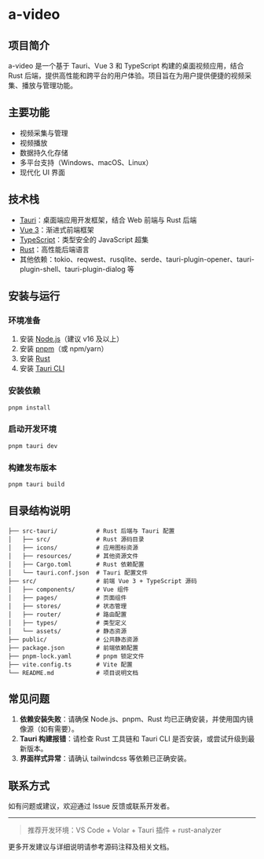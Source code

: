# a-video

## 项目简介

a-video 是一个基于 Tauri、Vue 3 和 TypeScript 构建的桌面视频应用，结合 Rust 后端，提供高性能和跨平台的用户体验。项目旨在为用户提供便捷的视频采集、播放与管理功能。

## 主要功能
- 视频采集与管理
- 视频播放
- 数据持久化存储
- 多平台支持（Windows、macOS、Linux）
- 现代化 UI 界面

## 技术栈
- [Tauri](https://tauri.app/)：桌面端应用开发框架，结合 Web 前端与 Rust 后端
- [Vue 3](https://vuejs.org/)：渐进式前端框架
- [TypeScript](https://www.typescriptlang.org/)：类型安全的 JavaScript 超集
- [Rust](https://www.rust-lang.org/)：高性能后端语言
- 其他依赖：tokio、reqwest、rusqlite、serde、tauri-plugin-opener、tauri-plugin-shell、tauri-plugin-dialog 等

## 安装与运行

### 环境准备
1. 安装 [Node.js](https://nodejs.org/)（建议 v16 及以上）
2. 安装 [pnpm](https://pnpm.io/)（或 npm/yarn）
3. 安装 [Rust](https://www.rust-lang.org/tools/install)
4. 安装 [Tauri CLI](https://tauri.app/v1/guides/getting-started/prerequisites/)

### 安装依赖
```bash
pnpm install
```

### 启动开发环境
```bash
pnpm tauri dev
```

### 构建发布版本
```bash
pnpm tauri build
```

## 目录结构说明
```
├── src-tauri/           # Rust 后端与 Tauri 配置
│   ├── src/             # Rust 源码目录
│   ├── icons/           # 应用图标资源
│   ├── resources/       # 其他资源文件
│   ├── Cargo.toml       # Rust 依赖配置
│   └── tauri.conf.json  # Tauri 配置文件
├── src/                 # 前端 Vue 3 + TypeScript 源码
│   ├── components/      # Vue 组件
│   ├── pages/           # 页面组件
│   ├── stores/          # 状态管理
│   ├── router/          # 路由配置
│   ├── types/           # 类型定义
│   └── assets/          # 静态资源
├── public/              # 公共静态资源
├── package.json         # 前端依赖配置
├── pnpm-lock.yaml       # pnpm 锁定文件
├── vite.config.ts       # Vite 配置
└── README.md            # 项目说明文档
```

## 常见问题
1. **依赖安装失败**：请确保 Node.js、pnpm、Rust 均已正确安装，并使用国内镜像源（如有需要）。
2. **Tauri 构建报错**：请检查 Rust 工具链和 Tauri CLI 是否安装，或尝试升级到最新版本。
3. **界面样式异常**：请确认 tailwindcss 等依赖已正确安装。

## 联系方式
如有问题或建议，欢迎通过 Issue 反馈或联系开发者。

---

> 推荐开发环境：VS Code + Volar + Tauri 插件 + rust-analyzer

更多开发建议与详细说明请参考源码注释及相关文档。
